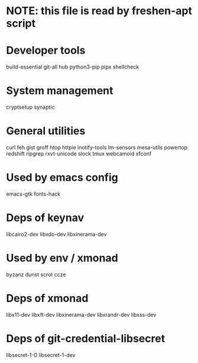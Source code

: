 # NOTE: this file is read by freshen-apt script

# Developer tools

build-essential
git-all
hub
python3-pip
pipx
shellcheck

# System management

cryptsetup
synaptic

# General utilities

curl
feh
gist
groff
htop
httpie
inotify-tools
lm-sensors
mesa-utils
powertop
redshift
ripgrep
rxvt-unicode
slock
tmux
webcamoid
xfconf

# Used by emacs config

emacs-gtk
fonts-hack

# Deps of keynav

libcairo2-dev
libxdo-dev
libxinerama-dev

# Used by env / xmonad

byzanz
dunst
scrot
ccze

# Deps of xmonad

libx11-dev
libxft-dev
libxinerama-dev
libxrandr-dev
libxss-dev

# Deps of git-credential-libsecret

libsecret-1-0
libsecret-1-dev
